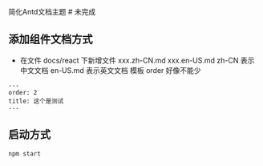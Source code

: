 简化Antd文档主题 # 未完成

## 添加组件文档方式
- 在文件 docs/react 下新增文件 xxx.zh-CN.md xxx.en-US.md
 zh-CN 表示中文文档 en-US.md 表示英文文档
模板 order 好像不能少
```
---
order: 2
title: 这个是测试
---
```

## 启动方式
```
npm start
```
